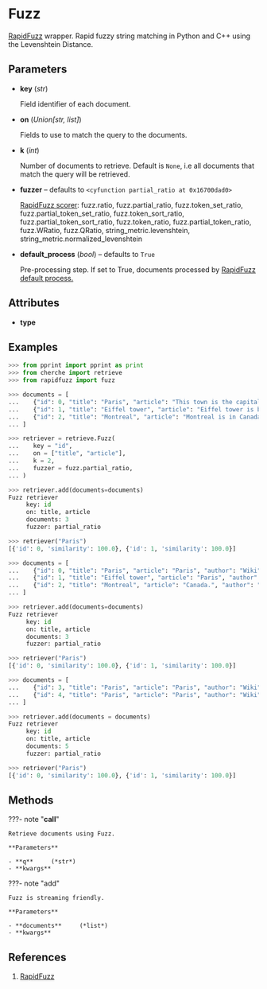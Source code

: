 # Fuzz

[RapidFuzz](https://github.com/maxbachmann/RapidFuzz) wrapper. Rapid fuzzy string matching in Python and C++ using the Levenshtein Distance.



## Parameters

- **key** (*str*)

    Field identifier of each document.

- **on** (*Union[str, list]*)

    Fields to use to match the query to the documents.

- **k** (*int*)

    Number of documents to retrieve. Default is `None`, i.e all documents that match the query will be retrieved.

- **fuzzer** – defaults to `<cyfunction partial_ratio at 0x16700dad0>`

    [RapidFuzz scorer](https://maxbachmann.github.io/RapidFuzz/Usage/fuzz.html): fuzz.ratio, fuzz.partial_ratio, fuzz.token_set_ratio, fuzz.partial_token_set_ratio, fuzz.token_sort_ratio, fuzz.partial_token_sort_ratio, fuzz.token_ratio, fuzz.partial_token_ratio, fuzz.WRatio, fuzz.QRatio, string_metric.levenshtein, string_metric.normalized_levenshtein

- **default_process** (*bool*) – defaults to `True`

    Pre-processing step. If set to True, documents processed by [RapidFuzz default process.](https://maxbachmann.github.io/RapidFuzz/Usage/utils.html)


## Attributes

- **type**


## Examples

```python
>>> from pprint import pprint as print
>>> from cherche import retrieve
>>> from rapidfuzz import fuzz

>>> documents = [
...    {"id": 0, "title": "Paris", "article": "This town is the capital of France", "author": "Wiki", "tags": ["paris", "capital"]},
...    {"id": 1, "title": "Eiffel tower", "article": "Eiffel tower is based in Paris", "author": "Wiki", "tags": ["paris", "eiffel", "tower"]},
...    {"id": 2, "title": "Montreal", "article": "Montreal is in Canada.", "author": "Wiki", "tags": ["canada", "montreal"]},
... ]

>>> retriever = retrieve.Fuzz(
...    key = "id",
...    on = ["title", "article"],
...    k = 2,
...    fuzzer = fuzz.partial_ratio,
... )

>>> retriever.add(documents=documents)
Fuzz retriever
     key: id
     on: title, article
     documents: 3
     fuzzer: partial_ratio

>>> retriever("Paris")
[{'id': 0, 'similarity': 100.0}, {'id': 1, 'similarity': 100.0}]

>>> documents = [
...    {"id": 0, "title": "Paris", "article": "Paris", "author": "Wiki", "tags": ["paris", "capital"]},
...    {"id": 1, "title": "Eiffel tower", "article": "Paris", "author": "Wiki", "tags": ["paris", "eiffel", "tower"]},
...    {"id": 2, "title": "Montreal", "article": "Canada.", "author": "Wiki", "tags": ["canada", "montreal"]},
... ]

>>> retriever.add(documents=documents)
Fuzz retriever
     key: id
     on: title, article
     documents: 3
     fuzzer: partial_ratio

>>> retriever("Paris")
[{'id': 0, 'similarity': 100.0}, {'id': 1, 'similarity': 100.0}]

>>> documents = [
...    {"id": 3, "title": "Paris", "article": "Paris", "author": "Wiki", "tags": ["paris", "capital"]},
...    {"id": 4, "title": "Paris", "article": "Paris", "author": "Wiki", "tags": ["paris", "eiffel", "tower"]},
... ]

>>> retriever.add(documents = documents)
Fuzz retriever
     key: id
     on: title, article
     documents: 5
     fuzzer: partial_ratio

>>> retriever("Paris")
[{'id': 0, 'similarity': 100.0}, {'id': 1, 'similarity': 100.0}]
```

## Methods

???- note "__call__"

    Retrieve documents using Fuzz.

    **Parameters**

    - **q**     (*str*)    
    - **kwargs**    
    
???- note "add"

    Fuzz is streaming friendly.

    **Parameters**

    - **documents**     (*list*)    
    - **kwargs**    
    
## References

1. [RapidFuzz](https://github.com/maxbachmann/RapidFuzz)

